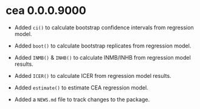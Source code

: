 # cea 0.0.0.9000

* Added `ci()` to calculate bootstrap confidence intervals from regression
  model.
  
* Added `boot()` to calculate bootstrap replicates from regression model.

* Added `INMB()` & `INHB()` to calculate INMB/INHB from regression model
  results.

* Added `ICER()` to calculate ICER from regression model results.

* Added `estimate()` to estimate CEA regression model.

* Added a `NEWS.md` file to track changes to the package.
